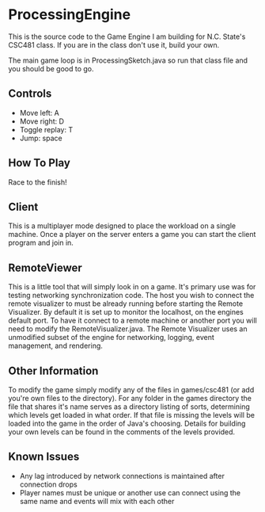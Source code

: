 ProcessingEngine
================

This is the source code to the Game Engine I am building for N.C. State's CSC481 class. If you are in the class don't use it, build your own.

The main game loop is in ProcessingSketch.java so run that class file and you should be good to go.

Controls
--------
* Move left: A
* Move right: D
* Toggle replay: T
* Jump: space

How To Play
-----------
Race to the finish!

Client
------
This is a multiplayer mode designed to place the workload on a single machine. Once a player on the server enters a game you can start the client program and join in.

RemoteViewer
------------
This is a little tool that will simply look in on a game. It's primary use was for testing networking synchronization code. The host you wish to connect the remote visualizer to must be already running before starting the Remote Visualizer. By default it is set up to monitor the localhost, on the engines default port. To have it connect to a remote machine or another port you will need to modify the RemoteVisualizer.java. The Remote Visualizer uses an unmodified subset of the engine for networking, logging, event management, and rendering.

Other Information
-----------------
To modify the game simply modify any of the files in games/csc481 (or add you're own files to the directory). For any folder in the games directory the file that shares it's name serves as a directory listing of sorts, determining which levels get loaded in what order. If that file is missing the levels will be loaded into the game in the order of Java's choosing. Details for building your own levels can be found in the comments of the levels provided.

Known Issues
------------
* Any lag introduced by network connections is maintained after connection drops
* Player names must be unique or another use can connect using the same name and events will mix with each other
